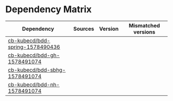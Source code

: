 # Dependency Matrix

Dependency | Sources | Version | Mismatched versions
---------- | ------- | ------- | -------------------
[cb-kubecd/bdd-spring-1578490436](https://github.com/cb-kubecd/bdd-spring-1578490436.git) |  | []() | 
[cb-kubecd/bdd-gh-1578491074](https://github.com/cb-kubecd/bdd-gh-1578491074.git) |  | []() | 
[cb-kubecd/bdd-sbhg-1578491074](https://github.com/cb-kubecd/bdd-sbhg-1578491074.git) |  | []() | 
[cb-kubecd/bdd-nh-1578491074](https://github.com/cb-kubecd/bdd-nh-1578491074.git) |  | []() | 
